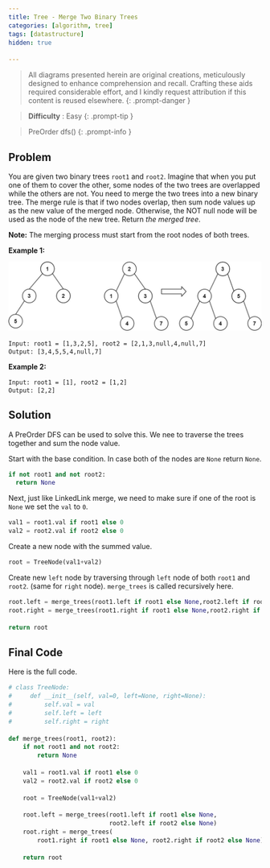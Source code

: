 ```yaml
---
title: Tree - Merge Two Binary Trees
categories: [algorithm, tree]
tags: [datastructure]
hidden: true

---
```


> All diagrams presented herein are original creations, meticulously designed to enhance comprehension and recall. Crafting these aids required considerable effort, and I kindly request attribution if this content is reused elsewhere.
{: .prompt-danger }

> **Difficulty** :  Easy
{: .prompt-tip }

> PreOrder dfs()
{: .prompt-info }

## Problem

You are given two binary trees `root1` and `root2`. Imagine that when you put one of them to cover the other, some nodes of the two trees are overlapped while the others are not. You need to merge the two trees into a new binary tree. The merge rule is that if two nodes overlap, then sum node values up as the new value of the merged node. Otherwise, the NOT null node will be used as the node of the new tree. Return *the merged tree*.

**Note:** The merging process must start from the root nodes of both trees.

**Example 1:**

<img src="../assets/img/merge.jpeg" alt="addtwonumber1"  />

```
Input: root1 = [1,3,2,5], root2 = [2,1,3,null,4,null,7]
Output: [3,4,5,5,4,null,7]
```

**Example 2:**

```
Input: root1 = [1], root2 = [1,2]
Output: [2,2]
```

## Solution

A PreOrder DFS can be used to solve this. We nee to traverse the trees together and sum the node value.

Start with the base condition. In case both of the nodes are `None` return `None`.

```python
if not root1 and not root2:
  return None
```

Next, just like LinkedLink merge, we need to make sure if one of the root is `None` we set the `val` to `0`.

```python
val1 = root1.val if root1 else 0
val2 = root2.val if root2 else 0
```

 Create a new node with the summed value.

```python
root = TreeNode(val1+val2)
```

Create new `left` node by traversing through `left` node of both `root1` and `root2`. (same for `right` node). `merge_trees` is called recursively here.

```python
root.left = merge_trees(root1.left if root1 else None,root2.left if root2 else None)
root.right = merge_trees(root1.right if root1 else None,root2.right if root2 else None)

return root
```

## Final Code

Here is the full code.

```python
# class TreeNode:
#     def __init__(self, val=0, left=None, right=None):
#         self.val = val
#         self.left = left
#         self.right = right

def merge_trees(root1, root2):
    if not root1 and not root2:
        return None

    val1 = root1.val if root1 else 0
    val2 = root2.val if root2 else 0

    root = TreeNode(val1+val2)

    root.left = merge_trees(root1.left if root1 else None,
                            root2.left if root2 else None)
    root.right = merge_trees(
        root1.right if root1 else None, root2.right if root2 else None)

    return root
```

